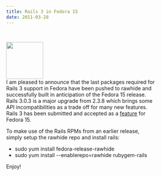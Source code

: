 ```yaml
---
title: Rails 3 in Fedora 15
date: 2011-03-28
---
```


<img src="http://rubyonrails.org/images/rails.png" style="float: left; padding-right: 15px; padding-top: 30px; height: 100px;"/>

<div style="float: left; width: 80%">
I am pleased to announce that the last packages required for Rails 3 support in Fedora have been pushed to rawhide and successfully built in anticipation of the Fedora 15 release. Rails 3.0.3 is a major upgrade from 2.3.8 which brings some API incompatibilities as a trade off for many new features. Rails 3 has been submitted and accepted as a <a href="http://fedoraproject.org/wiki/Features/Rails_3.0.3">feature</a> for Fedora 15.

To make use of the Rails RPMs from an earlier release, simply setup the rawhide repo and install rails:

  * sudo yum install fedora-release-rawhide
  * sudo yum install --enablerepo=rawhide rubygem-rails
  
Enjoy!
</div>
<div style="clear: both;"></div>
